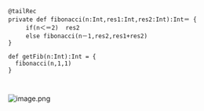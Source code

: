 ```
@tailRec
private def fibonacci(n:Int,res1:Int,res2:Int):Int＝ {
     if(n＜＝2)  res2
     else fibonacci(n－1,res2,res1+res2)
}

def getFib(n:Int):Int = {
  fibonacci(n,1,1)
}



```

![image.png](http://upload-images.jianshu.io/upload_images/6393906-f807b00789013455.png?imageMogr2/auto-orient/strip%7CimageView2/2/w/1240)
